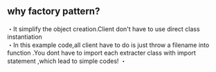 ## why  factory pattern?
・It simplify  the object creation.Client don't have to use direct class instantiation  
・In this example code,all client have to do is just throw a filename into function .You dont have to import each extracter class with import statement ,which lead to simple codes!
・
